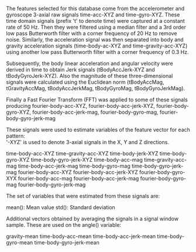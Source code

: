 The features selected for this database come from the accelerometer and gyroscope 3-axial raw signals time-acc-XYZ and time-gyro-XYZ. These time domain signals (prefix 't' to denote time) were captured at a constant rate of 50 Hz. Then they were filtered using a median filter and a 3rd order low pass Butterworth filter with a corner frequency of 20 Hz to remove noise. Similarly, the acceleration signal was then separated into body and gravity acceleration signals (time-body-ac-XYZ and time-gravity-acc-XYZ) using another low pass Butterworth filter with a corner frequency of 0.3 Hz. 

Subsequently, the body linear acceleration and angular velocity were derived in time to obtain Jerk signals (tBodyAccJerk-XYZ and tBodyGyroJerk-XYZ). Also the magnitude of these three-dimensional signals were calculated using the Euclidean norm (tBodyAccMag, tGravityAccMag, tBodyAccJerkMag, tBodyGyroMag, tBodyGyroJerkMag). 

Finally a Fast Fourier Transform (FFT) was applied to some of these signals producing fourier-body-acc-XYZ, fourier-body-acc-jerk-XYZ, fourier-body-gyro-XYZ, fourier-body-acc-jerk-mag, fourier-body-gyro-mag, fourier-body-gyro-jerk-mag

These signals were used to estimate variables of the feature vector for each pattern:  
'-XYZ' is used to denote 3-axial signals in the X, Y and Z directions.

time-body-acc-XYZ
time-gravity-acc-XYZ
time-body-jerk-XYZ
time-body-gyro-XYZ
time-body-gyro-jerk-XYZ
time-body-acc-mag
time-gravity-acc-mag
time-body-acc-jerk-mag
time-body-gyro-mag
time-body-gyro-jerk-mag
fourier-body-acc-XYZ
fourier-body-acc-jerk-XYZ
fourier-body-gyro-XYX
fourier-body-acc-mag
fourier-body-acc-jerk-mag
fourier-body-gyro-mag
fourier-body-gyro-jerk-mag

The set of variables that were estimated from these signals are: 

mean(): Mean value
std(): Standard deviation

Additional vectors obtained by averaging the signals in a signal window sample. These are used on the angle() variable:

gravity-mean
time-body-acc-mean
time-body-acc-jerk-mean
time-body-gyro-mean
time-body-gyro-jerk-mean
